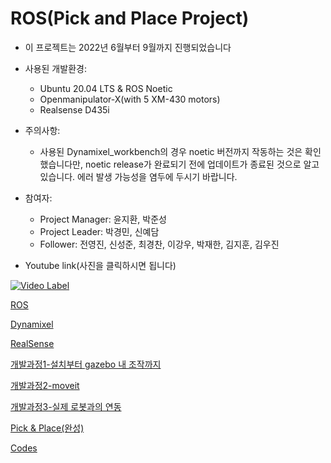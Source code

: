 # ROS(Pick and Place Project)


- 이 프로젝트는 2022년 6월부터 9월까지 진행되었습니다
- 사용된 개발환경:
    - Ubuntu 20.04 LTS & ROS Noetic
    - Openmanipulator-X(with 5 XM-430 motors)
    - Realsense D435i
- 주의사항:
    - 사용된 Dynamixel_workbench의 경우 noetic 버전까지 작동하는 것은 확인했습니다만, noetic release가 완료되기 전에 업데이트가 종료된 것으로 알고 있습니다. 에러 발생 가능성을 염두에 두시기 바랍니다.
- 참여자:
    - Project Manager: 윤지환, 박준성
    - Project Leader: 박경민, 신예담
    - Follower: 전영진, 신성준, 최경찬, 이강우, 박재한, 김지훈, 김우진


- Youtube link(사진을 클릭하시면 됩니다)


[![Video Label](http://img.youtube.com/vi/MAJIyTA4dxU/0.jpg)](https://youtu.be/MAJIyTA4dxU)

[ROS](ROS(Pick%20and%20Place%20Project)/ROS.md)

[Dynamixel](ROS(Pick%20and%20Place%20Project)/Dynamixel.md)

[RealSense](ROS(Pick%20and%20Place%20Project)/RealSense.md)

[개발과정1-설치부터 gazebo 내 조작까지](https://github.com/EndeavoringYoon/Pick-and-place-KOR-/blob/master/ROS(Pick%20and%20Place%20Project)/%EA%B0%9C%EB%B0%9C%EA%B3%BC%EC%A0%951-%EC%84%A4%EC%B9%98%EB%B6%80%ED%84%B0%20gazebo%20%EB%82%B4%20%EC%A1%B0%EC%9E%91%EA%B9%8C%EC%A7%80.md)

[개발과정2-moveit](https://github.com/EndeavoringYoon/Pick-and-place-KOR-/blob/master/ROS(Pick%20and%20Place%20Project)/%EA%B0%9C%EB%B0%9C%EA%B3%BC%EC%A0%952-moveit.md)

[개발과정3-실제 로봇과의 연동](https://github.com/EndeavoringYoon/Pick-and-place-KOR-/blob/master/ROS(Pick%20and%20Place%20Project)/%EA%B0%9C%EB%B0%9C%EA%B3%BC%EC%A0%953-%EC%8B%A4%EC%A0%9C%20%EB%A1%9C%EB%B4%87%EA%B3%BC%EC%9D%98%20%EC%97%B0%EB%8F%99.md)

[Pick & Place(완성)](https://github.com/EndeavoringYoon/Pick-and-place-KOR-/blob/master/ROS(Pick%20and%20Place%20Project)/Pick%20%26%20Place(%EC%99%84%EC%84%B1).md)

[Codes](ROS(Pick%20and%20Place%20Project)/Codes.md)
